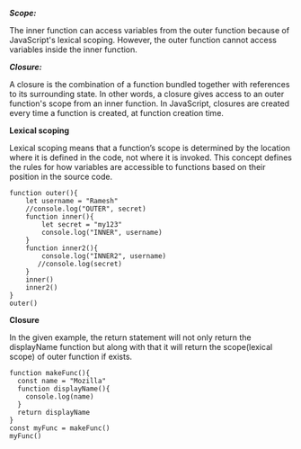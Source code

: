 ***Scope:*** 

The inner function can access variables from the outer function because of JavaScript's lexical scoping. However, the outer function cannot access variables inside the inner function.

***Closure:***

A closure is the combination of a function bundled together with references to its surrounding state. In other words, a closure gives access to an outer function's scope from an inner function. In JavaScript, closures are created every time a function is created, at function creation time.

**Lexical scoping**

Lexical scoping means that a function’s scope is determined by the location where it is defined in the code, not where it is invoked. This concept defines the rules for how variables are accessible to functions based on their position in the source code.
```
function outer(){
    let username = "Ramesh"
    //console.log("OUTER", secret)
    function inner(){
        let secret = "my123"
        console.log("INNER", username)
    }
    function inner2(){
        console.log("INNER2", username)
       //console.log(secret)
    }
    inner()
    inner2()
}
outer()
```

**Closure**

In the given example, the return statement will not only return the displayName function but along with that it will return the scope(lexical scope) of outer function if exists.
```
function makeFunc(){
  const name = "Mozilla"
  function displayName(){
    console.log(name)
  }
  return displayName
}
const myFunc = makeFunc()
myFunc()
```
